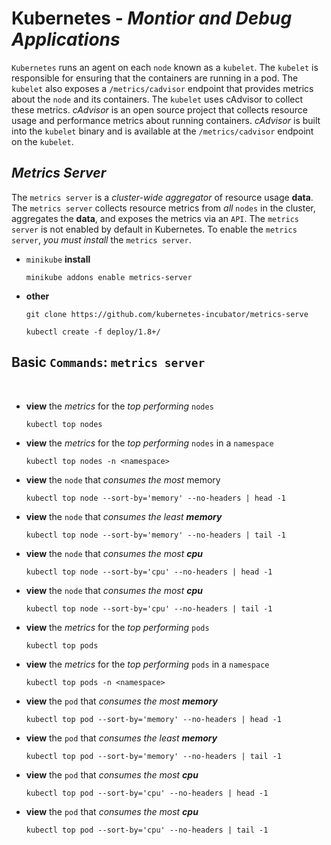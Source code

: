 # **Kubernetes** - ***Montior*** *and* ***Debug Applications***

`Kubernetes` runs an agent on each `node` known as a `kubelet`. The `kubelet` is responsible for ensuring that the containers are running in a pod. The `kubelet` also exposes a `/metrics/cadvisor` endpoint that provides metrics about the `node` and its containers. The `kubelet` uses cAdvisor to collect these metrics. *cAdvisor* is an open source project that collects resource usage and performance metrics about running containers. *cAdvisor* is built into the `kubelet` binary and is available at the `/metrics/cadvisor` endpoint on the `kubelet`.

## ***Metrics Server***

The `metrics server` is a *cluster-wide aggregator* of resource usage **data**. The `metrics server` collects resource metrics from *all* `nodes` in the cluster, aggregates the **data**, and exposes the metrics via an `API`. The `metrics server` is not enabled by default in Kubernetes. To enable the `metrics server`, *you must install* the `metrics server`.

* `minikube` **install**

    ```shell
    minikube addons enable metrics-server
    ```

* **other**

    ```shell
    git clone https://github.com/kubernetes-incubator/metrics-serve
    ```

    ```shell
    kubectl create -f deploy/1.8+/
    ```


## **Basic** `Commands`**:** `metrics server`

<br />

* **view** the *metrics* for the *top performing* `nodes`

    ```shell
    kubectl top nodes
    ```

* **view** the *metrics* for the *top performing* `nodes` in a `namespace`

    ```shell
    kubectl top nodes -n <namespace>
    ```

* **view** the `node` that *consumes the most* memory

    ```shell
    kubectl top node --sort-by='memory' --no-headers | head -1 
    ```

* **view** the `node` that *consumes the least* ***memory***

    ```shell
    kubectl top node --sort-by='memory' --no-headers | tail -1
    ```

* **view** the `node` that *consumes the most* ***cpu***

    ```shell
    kubectl top node --sort-by='cpu' --no-headers | head -1 
    ```

* **view** the `node` that *consumes the most* ***cpu***

    ```shell
    kubectl top node --sort-by='cpu' --no-headers | tail -1 
    ```


* **view** the *metrics* for the *top performing* `pods`

    ```shell
    kubectl top pods
    ```

* **view** the *metrics* for the *top performing* `pods` in a `namespace`

    ```shell
    kubectl top pods -n <namespace>
    ```

* **view** the `pod` that *consumes the most* ***memory***

    ```shell
    kubectl top pod --sort-by='memory' --no-headers | head -1 
    ```

* **view** the `pod` that *consumes the least* ***memory***

    ```shell
    kubectl top pod --sort-by='memory' --no-headers | tail -1
    ```

* **view** the `pod` that *consumes the most* ***cpu***

    ```shell
    kubectl top pod --sort-by='cpu' --no-headers | head -1 
    ```

* **view** the `pod` that *consumes the most* ***cpu***

    ```shell
    kubectl top pod --sort-by='cpu' --no-headers | tail -1 
    ```
